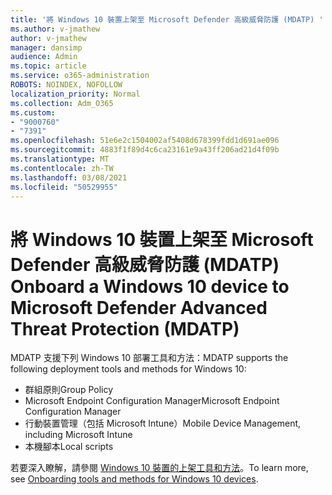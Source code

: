 ```yaml
---
title: '將 Windows 10 裝置上架至 Microsoft Defender 高級威脅防護 (MDATP) '
ms.author: v-jmathew
author: v-jmathew
manager: dansimp
audience: Admin
ms.topic: article
ms.service: o365-administration
ROBOTS: NOINDEX, NOFOLLOW
localization_priority: Normal
ms.collection: Adm_O365
ms.custom:
- "9000760"
- "7391"
ms.openlocfilehash: 51e6e2c1504002af5408d678399fdd1d691ae096
ms.sourcegitcommit: 4883f1f89d4c6ca23161e9a43ff206ad21d4f09b
ms.translationtype: MT
ms.contentlocale: zh-TW
ms.lasthandoff: 03/08/2021
ms.locfileid: "50529955"
---
```

# <a name="onboard-a-windows-10-device-to-microsoft-defender-advanced-threat-protection-mdatp"></a><span data-ttu-id="a8901-102">將 Windows 10 裝置上架至 Microsoft Defender 高級威脅防護 (MDATP) </span><span class="sxs-lookup"><span data-stu-id="a8901-102">Onboard a Windows 10 device to Microsoft Defender Advanced Threat Protection (MDATP)</span></span>

<span data-ttu-id="a8901-103">MDATP 支援下列 Windows 10 部署工具和方法：</span><span class="sxs-lookup"><span data-stu-id="a8901-103">MDATP supports the following deployment tools and methods for Windows 10:</span></span>

- <span data-ttu-id="a8901-104">群組原則</span><span class="sxs-lookup"><span data-stu-id="a8901-104">Group Policy</span></span>
- <span data-ttu-id="a8901-105">Microsoft Endpoint Configuration Manager</span><span class="sxs-lookup"><span data-stu-id="a8901-105">Microsoft Endpoint Configuration Manager</span></span>
- <span data-ttu-id="a8901-106">行動裝置管理（包括 Microsoft Intune）</span><span class="sxs-lookup"><span data-stu-id="a8901-106">Mobile Device Management, including Microsoft Intune</span></span>
- <span data-ttu-id="a8901-107">本機腳本</span><span class="sxs-lookup"><span data-stu-id="a8901-107">Local scripts</span></span>

<span data-ttu-id="a8901-108">若要深入瞭解，請參閱 [Windows 10 裝置的上架工具和方法](https://go.microsoft.com/fwlink/?linkid=2143460)。</span><span class="sxs-lookup"><span data-stu-id="a8901-108">To learn more, see [Onboarding tools and methods for Windows 10 devices](https://go.microsoft.com/fwlink/?linkid=2143460).</span></span>
